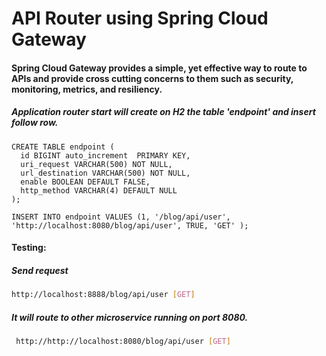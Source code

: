 # API Router using Spring Cloud Gateway 

#### Spring Cloud Gateway provides a simple, yet effective way to route to APIs and provide cross cutting concerns to them such as security, monitoring, metrics, and resiliency.

##### Application router start will create on H2 the table 'endpoint' and insert follow row.

```
CREATE TABLE endpoint (
  id BIGINT auto_increment  PRIMARY KEY,
  uri_request VARCHAR(500) NOT NULL,
  url_destination VARCHAR(500) NOT NULL,
  enable BOOLEAN DEFAULT FALSE,
  http_method VARCHAR(4) DEFAULT NULL
);
  
INSERT INTO endpoint VALUES (1, '/blog/api/user', 'http://localhost:8080/blog/api/user', TRUE, 'GET' ); 
```


#### Testing:
##### Send request
```sh
http://localhost:8888/blog/api/user [GET] 

```

##### It will route to other microservice running on port 8080.

```sh
 http://http://localhost:8080/blog/api/user [GET]

```